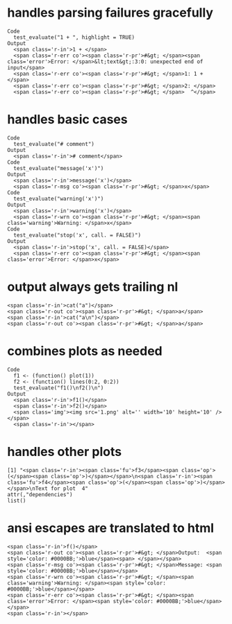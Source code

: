 # handles parsing failures gracefully

    Code
      test_evaluate("1 + ", highlight = TRUE)
    Output
      <span class='r-in'>1 + </span>
      <span class='r-err co'><span class='r-pr'>#&gt; </span><span class='error'>Error: </span>&lt;text&gt;:3:0: unexpected end of input</span>
      <span class='r-err co'><span class='r-pr'>#&gt; </span>1: 1 + </span>
      <span class='r-err co'><span class='r-pr'>#&gt; </span>2: </span>
      <span class='r-err co'><span class='r-pr'>#&gt; </span>  ^</span>

# handles basic cases

    Code
      test_evaluate("# comment")
    Output
      <span class='r-in'># comment</span>
    Code
      test_evaluate("message('x')")
    Output
      <span class='r-in'>message('x')</span>
      <span class='r-msg co'><span class='r-pr'>#&gt; </span>x</span>
    Code
      test_evaluate("warning('x')")
    Output
      <span class='r-in'>warning('x')</span>
      <span class='r-wrn co'><span class='r-pr'>#&gt; </span><span class='warning'>Warning: </span>x</span>
    Code
      test_evaluate("stop('x', call. = FALSE)")
    Output
      <span class='r-in'>stop('x', call. = FALSE)</span>
      <span class='r-err co'><span class='r-pr'>#&gt; </span><span class='error'>Error: </span>x</span>

# output always gets trailing nl

    <span class='r-in'>cat("a")</span>
    <span class='r-out co'><span class='r-pr'>#&gt; </span>a</span>
    <span class='r-in'>cat("a\n")</span>
    <span class='r-out co'><span class='r-pr'>#&gt; </span>a</span>

# combines plots as needed

    Code
      f1 <- (function() plot(1))
      f2 <- (function() lines(0:2, 0:2))
      test_evaluate("f1()\nf2()\n")
    Output
      <span class='r-in'>f1()</span>
      <span class='r-in'>f2()</span>
      <span class='img'><img src='1.png' alt='' width='10' height='10' /></span>
      <span class='r-in'></span>

# handles other plots

    [1] "<span class='r-in'><span class='fu'>f3</span><span class='op'>(</span><span class='op'>)</span></span>\n<span class='r-in'><span class='fu'>f4</span><span class='op'>(</span><span class='op'>)</span></span>\nText for plot  4"
    attr(,"dependencies")
    list()

# ansi escapes are translated to html

    <span class='r-in'>f()</span>
    <span class='r-out co'><span class='r-pr'>#&gt; </span>Output:  <span style='color: #0000BB;'>blue</span><span> </span></span>
    <span class='r-msg co'><span class='r-pr'>#&gt; </span>Message: <span style='color: #0000BB;'>blue</span></span>
    <span class='r-wrn co'><span class='r-pr'>#&gt; </span><span class='warning'>Warning: </span><span style='color: #0000BB;'>blue</span></span>
    <span class='r-err co'><span class='r-pr'>#&gt; </span><span class='error'>Error: </span><span style='color: #0000BB;'>blue</span></span>
    <span class='r-in'></span>

